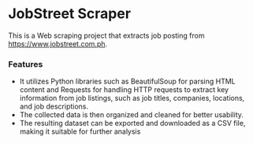 # JobStreet Scraper
This is a Web scraping project that extracts job posting from https://www.jobstreet.com.ph.

### Features
-  It utilizes Python libraries such as BeautifulSoup for parsing HTML content and Requests for handling HTTP requests to extract key information from job listings, such as job titles, companies, locations, and job descriptions.
-  The collected data is then organized and cleaned for better usability.
-  The resulting dataset can be exported and downloaded as a CSV file, making it suitable for further analysis

